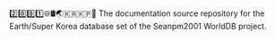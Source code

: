 2️⃣️0️⃣️0️⃣️1️⃣️🌐️🛢️🌏️🇰🇷️🇰🇵️📖️ The documentation source repository for the Earth/Super Korea database set of the Seanpm2001 WorldDB project. 
